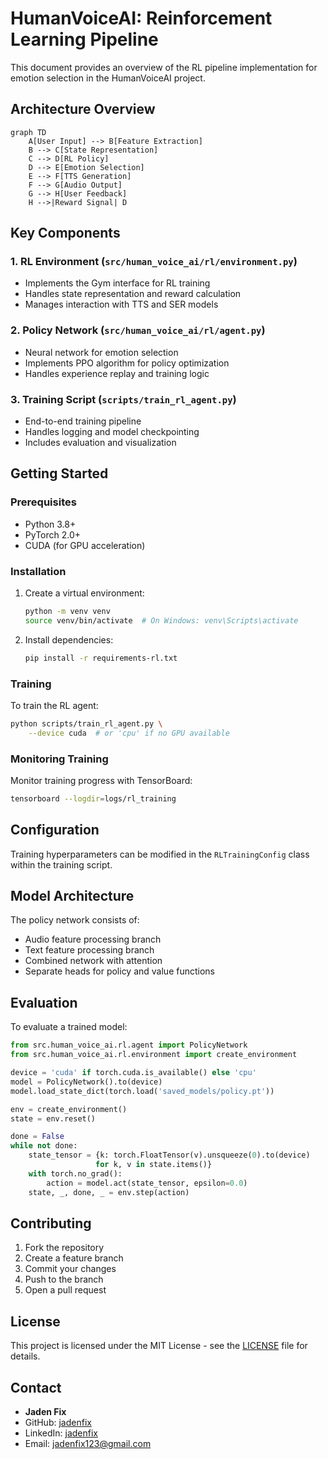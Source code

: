 # HumanVoiceAI: Reinforcement Learning Pipeline

This document provides an overview of the RL pipeline implementation for emotion selection in the HumanVoiceAI project.

## Architecture Overview

```mermaid
graph TD
    A[User Input] --> B[Feature Extraction]
    B --> C[State Representation]
    C --> D[RL Policy]
    D --> E[Emotion Selection]
    E --> F[TTS Generation]
    F --> G[Audio Output]
    G --> H[User Feedback]
    H -->|Reward Signal| D
```

## Key Components

### 1. RL Environment (`src/human_voice_ai/rl/environment.py`)
- Implements the Gym interface for RL training
- Handles state representation and reward calculation
- Manages interaction with TTS and SER models

### 2. Policy Network (`src/human_voice_ai/rl/agent.py`)
- Neural network for emotion selection
- Implements PPO algorithm for policy optimization
- Handles experience replay and training logic

### 3. Training Script (`scripts/train_rl_agent.py`)
- End-to-end training pipeline
- Handles logging and model checkpointing
- Includes evaluation and visualization

## Getting Started

### Prerequisites
- Python 3.8+
- PyTorch 2.0+
- CUDA (for GPU acceleration)

### Installation

1. Create a virtual environment:
   ```bash
   python -m venv venv
   source venv/bin/activate  # On Windows: venv\Scripts\activate
   ```

2. Install dependencies:
   ```bash
   pip install -r requirements-rl.txt
   ```

### Training

To train the RL agent:

```bash
python scripts/train_rl_agent.py \
    --device cuda  # or 'cpu' if no GPU available
```

### Monitoring Training

Monitor training progress with TensorBoard:

```bash
tensorboard --logdir=logs/rl_training
```

## Configuration

Training hyperparameters can be modified in the `RLTrainingConfig` class within the training script.

## Model Architecture

The policy network consists of:
- Audio feature processing branch
- Text feature processing branch
- Combined network with attention
- Separate heads for policy and value functions

## Evaluation

To evaluate a trained model:

```python
from src.human_voice_ai.rl.agent import PolicyNetwork
from src.human_voice_ai.rl.environment import create_environment

device = 'cuda' if torch.cuda.is_available() else 'cpu'
model = PolicyNetwork().to(device)
model.load_state_dict(torch.load('saved_models/policy.pt'))

env = create_environment()
state = env.reset()

done = False
while not done:
    state_tensor = {k: torch.FloatTensor(v).unsqueeze(0).to(device) 
                   for k, v in state.items()}
    with torch.no_grad():
        action = model.act(state_tensor, epsilon=0.0)
    state, _, done, _ = env.step(action)
```

## Contributing

1. Fork the repository
2. Create a feature branch
3. Commit your changes
4. Push to the branch
5. Open a pull request

## License

This project is licensed under the MIT License - see the [LICENSE](LICENSE) file for details.

## Contact

- **Jaden Fix**
- GitHub: [jadenfix](https://github.com/jadenfix)
- LinkedIn: [jadenfix](https://linkedin.com/in/jadenfix)
- Email: jadenfix123@gmail.com
